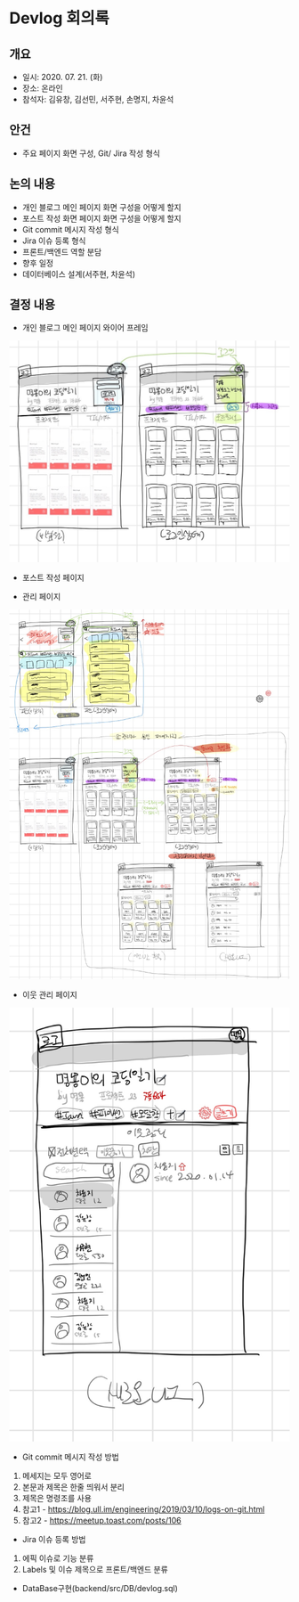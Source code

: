 # Devlog 회의록

## 개요
- 일시: 2020. 07. 21. (화)
- 장소: 온라인
- 참석자: 김유창, 김선민, 서주현, 손명지, 차윤석

## 안건
- 주요 페이지 화면 구성, Git/ Jira 작성 형식

## 논의 내용
- 개인 블로그 메인 페이지 화면 구성을 어떻게 할지
- 포스트 작성 화면 페이지 화면 구성을 어떻게 할지
- Git commit 메시지 작성 형식
- Jira 이슈 등록 형식
- 프론트/백엔드 역할 분담
- 향후 일정
- 데이터베이스 설계(서주현, 차윤석)

## 결정 내용
- 개인 블로그 메인 페이지 와이어 프레임

![screensh](./Wireframe/blog-main.png)

- 포스트 작성 페이지

- 관리 페이지

![screensh](./Wireframe/manage.jpg) 

- 이웃 관리 페이지

![screensh](./Wireframe/follow.jpg)

- Git commit 메시지 작성 방법
1. 메세지는 모두 영어로
2. 본문과 제목은 한줄 띄워서 분리 
3. 제목은 명령조를 사용
5. 참고1 - <https://blog.ull.im/engineering/2019/03/10/logs-on-git.html>
6. 참고2 - <https://meetup.toast.com/posts/106>

- Jira 이슈 등록 방법
1. 에픽 이슈로 기능 분류
2. Labels 및 이슈 제목으로 프론트/백엔드 분류

- DataBase구현(backend/src/DB/devlog.sql)